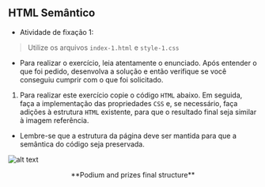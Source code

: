 ## HTML Semântico 

- Atividade de fixação 1:
> Utilize os arquivos `index-1.html` e `style-1.css`
- Para realizar o exercício, leia atentamente o enunciado. Após entender o que foi pedido, desenvolva a solução e então verifique se você conseguiu cumprir com o que foi solicitado.
1. Para realizar este exercício copie o código `HTML` abaixo. Em seguida, faça a implementação das propriedades `CSS` e, se necessário, faça adições à estrutura `HTML` existente, para que o resultado final seja similar à imagem referência.
* Lembre-se que a estrutura da página deve ser mantida para que a semântica do código seja preservada.

![alt text](https://s3.us-east-2.amazonaws.com/assets.app.betrybe.com/fundamentals/html-css/images/podium-final-fdcdc425aade8216b9e3c4b0eab234fc.png)

<center>**Podium and prizes final structure**</center>
